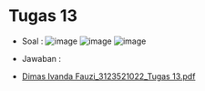 # Tugas 13
* Soal :
![image](https://github.com/DimasIvandaFauzi/SysOP24-3123521022/assets/160553968/23c8a78b-c01b-42a9-a071-f35bdbd6ce20)
![image](https://github.com/DimasIvandaFauzi/SysOP24-3123521022/assets/160553968/d1d2428d-5676-45b5-9282-d38438567f9e)
![image](https://github.com/DimasIvandaFauzi/SysOP24-3123521022/assets/160553968/d6110bd8-4db2-42be-b2cf-5fc5e627d46a)

* Jawaban :
* [Dimas Ivanda Fauzi_3123521022_Tugas 13.pdf](https://github.com/user-attachments/files/15541322/Dimas.Ivanda.Fauzi_3123521022_Tugas.13.pdf)
